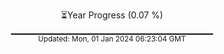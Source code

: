 <p align="center">
⏳Year Progress (0.07 %) <br>
▁▁▁▁▁▁▁▁▁▁▁▁▁▁▁▁▁▁▁▁▁▁▁▁▁▁▁▁▁▁ <br>
<sub>Updated: Mon, 01 Jan 2024 06:23:04 GMT</sub>
</p>

